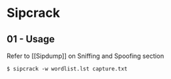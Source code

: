 # Sipcrack

## 01 - Usage

Refer to [[Sipdump]] on Sniffing and Spoofing section

`$ sipcrack -w wordlist.lst capture.txt`